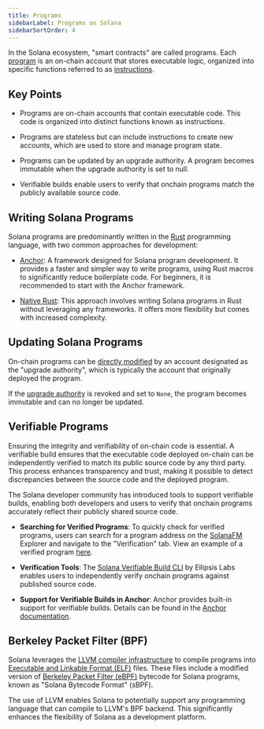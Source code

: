 ```yaml
---
title: Programs
sidebarLabel: Programs on Solana
sidebarSortOrder: 4
---
```


In the Solana ecosystem, "smart contracts" are called programs. Each
[program](/docs/core/accounts.md#program-account) is an on-chain account that
stores executable logic, organized into specific functions referred to as
[instructions](/docs/core/transactions.md#instruction).

## Key Points

- Programs are on-chain accounts that contain executable code. This code is
  organized into distinct functions known as instructions.

- Programs are stateless but can include instructions to create new accounts,
  which are used to store and manage program state.

- Programs can be updated by an upgrade authority. A program becomes immutable
  when the upgrade authority is set to null.

- Verifiable builds enable users to verify that onchain programs match the
  publicly available source code.

## Writing Solana Programs

Solana programs are predominantly written in the
[Rust](https://doc.rust-lang.org/book/) programming language, with two common
approaches for development:

- [Anchor](/docs/programs/anchor): A framework designed for Solana program
  development. It provides a faster and simpler way to write programs, using
  Rust macros to significantly reduce boilerplate code. For beginners, it is
  recommended to start with the Anchor framework.

- [Native Rust](/content/guides/getstarted/intro-to-native-rust.md): This
  approach involves writing Solana programs in Rust without leveraging any
  frameworks. It offers more flexibility but comes with increased complexity.

## Updating Solana Programs

On-chain programs can be
[directly modified](https://github.com/solana-labs/solana/blob/27eff8408b7223bb3c4ab70523f8a8dca3ca6645/programs/bpf_loader/src/lib.rs#L675)
by an account designated as the "upgrade authority", which is typically the
account that originally deployed the program.

If the
[upgrade authority](https://github.com/solana-labs/solana/blob/27eff8408b7223bb3c4ab70523f8a8dca3ca6645/programs/bpf_loader/src/lib.rs#L865)
is revoked and set to `None`, the program becomes immutable and can no longer be
updated.

## Verifiable Programs

Ensuring the integrity and verifiability of on-chain code is essential. A
verifiable build ensures that the executable code deployed on-chain can be
independently verified to match its public source code by any third party. This
process enhances transparency and trust, making it possible to detect
discrepancies between the source code and the deployed program.

The Solana developer community has introduced tools to support verifiable
builds, enabling both developers and users to verify that onchain programs
accurately reflect their publicly shared source code.

- **Searching for Verified Programs**: To quickly check for verified programs,
  users can search for a program address on the [SolanaFM](https://solana.fm/)
  Explorer and navigate to the "Verification" tab. View an example of a verified
  program
  [here](https://solana.fm/address/PhoeNiXZ8ByJGLkxNfZRnkUfjvmuYqLR89jjFHGqdXY).

- **Verification Tools**: The
  [Solana Verifiable Build CLI](https://github.com/Ellipsis-Labs/solana-verifiable-build)
  by Ellipsis Labs enables users to independently verify onchain programs
  against published source code.

- **Support for Verifiable Builds in Anchor**: Anchor provides built-in support
  for verifiable builds. Details can be found in the
  [Anchor documentation](https://www.anchor-lang.com/docs/verifiable-builds).

## Berkeley Packet Filter (BPF)

Solana leverages the [LLVM compiler infrastructure](https://llvm.org/) to
compile programs into
[Executable and Linkable Format (ELF)](https://en.wikipedia.org/wiki/Executable_and_Linkable_Format)
files. These files include a modified version of
[Berkeley Packet Filter (eBPF)](https://en.wikipedia.org/wiki/EBPF) bytecode for
Solana programs, known as "Solana Bytecode Format" (sBPF).

The use of LLVM enables Solana to potentially support any programming language
that can compile to LLVM's BPF backend. This significantly enhances the
flexibility of Solana as a development platform.

